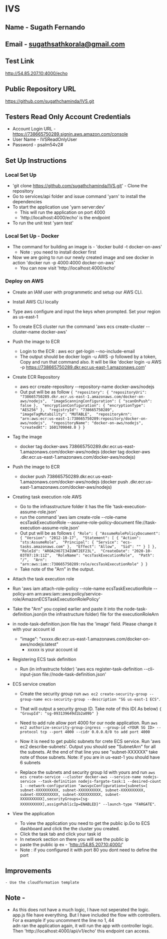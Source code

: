 # IVS
## Name - Sugath Fernando
## Email - sugathsathkorala@gmail.com
    
## Test Link
http://54.85.207.10:4000/echo

## Public Repository URL
https://github.com/sugathchaminda/IVS.git

## Testers Read Only Account Credentials
* Account Login URL - https://738665750289.signin.aws.amazon.com/console
* User Name - IVSReadOnlyUser
* Password - psalm54v2#

## Set Up Instructions
### Local Set Up
* 'git clone https://github.com/sugathchaminda/IVS.git' - Clone the repository
* Go to services/api folder and issue command 'yarn' to install the dependencies
* To start the application use 'yarn server:dev'
  - This will run the application on port 4000
  - 'http://localhost:4000/echo' is the endpoint
* To run the unit test 'yarn test' 

### Local Set Up - Docker
* The command for building an image is - 'docker build -t docker-on-aws'
    - Note : you need to install docker first
* Now we are going to run our newly created image and see docker in action
    'docker run -p 4000:4000 docker-on-aws'
    - You can now visit 'http://localhost:4000/echo'

### Deploy on AWS
* Create an IAM user with programmetic and setup our AWS CLI.
* Install AWS CLI locally
* Type aws configure and input the keys when prompted. Set your region as us-east-1

* To create ECS cluster run the command 'aws ecs create-cluster --cluster-name docker-aws'
* Push the image to ECR
    - Login to the ECR : aws ecr get-login --no-include-email
    - The output should be docker login -u AWS -p followed by a token, Copy and run that command also. It will be like 'docker login -u AWS -p <token> https://738665750289.dkr.ecr.us-east-1.amazonaws.com'
* Create ECR Repository
    - aws ecr create-repository --repository-name docker-aws/nodejs
    - Out put will be as follow
        `{
            "repository": {
                "repositoryUri": "738665750289.dkr.ecr.us-east-1.amazonaws.com/docker-on-aws/nodejs", 
                "imageScanningConfiguration": {
                    "scanOnPush": false
                }, 
                "encryptionConfiguration": {
                    "encryptionType": "AES256"
                }, 
                "registryId": "738665750289", 
                "imageTagMutability": "MUTABLE", 
                "repositoryArn": "arn:aws:ecr:us-east-1:738665750289:repository/docker-on-aws/nodejs", 
                "repositoryName": "docker-on-aws/nodejs", 
                "createdAt": 1601709048.0
            }
        }`
* Tag the image
    - docker tag docker-aws 738665750289.dkr.ecr.us-east-1.amazonaws.com/docker-aws/nodejs
    (docker tag docker-aws <ACCOUNT ID>.dkr.ecr.us-east-1.amazonaws.com/docker-aws/nodejs)
* Push the image to ECR    
    - docker push 738665750289.dkr.ecr.us-east-1.amazonaws.com/docker-aws/nodejs
    (docker push <ACCOUNT ID>.dkr.ecr.us-east-1.amazonaws.com/docker-aws/nodejs)

* Creating task execution role AWS
    - Go to the infrasstructure folder it has the file 'task-execution-assume-role.json' 
    - run the command 'aws iam create-role --role-name ecsTaskExecutionRole --assume-role-policy-document file://task-execution-assume-role.json'
    - Out put will be as follows
    `{
        "Role": {
            "AssumeRolePolicyDocument": {
                "Version": "2012-10-17", 
                "Statement": [
                    {
                        "Action": "sts:AssumeRole", 
                        "Principal": {
                            "Service": "ecs-tasks.amazonaws.com"
                        }, 
                        "Effect": "Allow", 
                        "Sid": ""
                    }
                ]
            }, 
            "RoleId": "AROA2X67I34IUWT2EF23L", 
            "CreateDate": "2020-10-03T07:19:11Z", 
            "RoleName": "ecsTaskExecutionRole", 
            "Path": "/", 
            "Arn": "arn:aws:iam::738665750289:role/ecsTaskExecutionRole"
        }
    }`
    - Take note of the "Arn" in the output.

* Attach the task execution role
 - Run 'aws iam attach-role-policy --role-name ecsTaskExecutionRole --policy-arn arn:aws:iam::aws:policy/service-role/AmazonECSTaskExecutionRolePolicy'


* Take the "Arn" you copied earlier and paste it into the node-task-definition.json(in the infrastructure folder) file for the executionRoleArn

* in node-task-definition.json file has the 'image' field. Please change it with your account id
    - "image": "xxxxx.dkr.ecr.us-east-1.amazonaws.com/docker-on-aws/nodejs:latest"
        - xxxxx is your account id

* Registering ECS task definition        
    - Run (in infrastructe folder) 'aws ecs register-task-definition --cli-input-json file://node-task-definition.json'

* ECS service creation
    - Create the security group run `aws ec2 create-security-group --group-name ecs-security-group --description "SG us-east-1 ECS"`.
    - That will output a security group ID. Take note of this ID( As below)
    `{
        "GroupId": "sg-093139649d1b2a09b"
     }`

     - Need to add rule allow port 4000 for our node application. Run `aws ec2 authorize-security-group-ingress --group-id <YOUR SG ID> --protocol tcp --port 4000 --cidr 0.0.0.0/0 to add port 4000`

     - Now it is need to get public subnets for crete ECS service. Run 'aws ec2 describe-subnets'.
     Output you should see "SubnetArn" for all the subnets. At the end of that line you see "subnet-XXXXXX" take note of those subnets. Note: if you are in us-east-1 you should have 6 subnets

     - Replace the subnets and security group Id with yours and run `aws ecs create-service --cluster docker-aws --service-name nodejs-service --task-definition nodejs-fargate-task:1 --desired-count 1 --network-configuration "awsvpcConfiguration={subnets=[ subnet-XXXXXXXXXX, subnet-XXXXXXXXXX, subnet-XXXXXXXXXX, subnet-XXXXXXXXXX, subnet-XXXXXXXXXX, subnet-XXXXXXXXXX],securityGroups=[sg-XXXXXXXXXX],assignPublicIp=ENABLED}" --launch-type "FARGATE"`.

* View the application
    - To view the application you need to get the public ip.Go to ECS dashboard and click the the cluster you created.
    - Click the task tab and click your task id
    - In network section on there you will see the public ip
    - paste the public ip  ex - 'http://54.85.207.10:4000/'
    - Note : if you configured it with port 80 you dont need to define the port

## Improvements
    - Use the cloudformation template

## Note -
* As this does not have a much logic, I have not seperated the logic. app.js file have everything. But I have included the flow with controllers. For a example if you uncomment the line no 1,  44  
adn ran the application again, it will run the app with controller logic. Then  'http://localhost:4000/api/v1/echo' this endpoint can access.